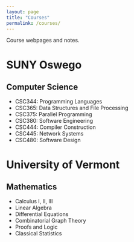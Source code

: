 ```yaml
---
layout: page
title: "Courses"
permalink: /courses/
---
```


Course webpages and notes.


# SUNY Oswego

## Computer Science

- CSC344: Programming Languages
- CSC365: Data Structures and File Processing
- CSC375: Parallel Programming
- CSC380: Software Engineering
- CSC444: Compiler Construction
- CSC445: Network Systems
- CSC480: Software Design

# University of Vermont

## Mathematics

- Calculus I, II, III
- Linear Algebra
- Differential Equations
- Combinatorial Graph Theory
- Proofs and Logic 
- Classical Statistics

